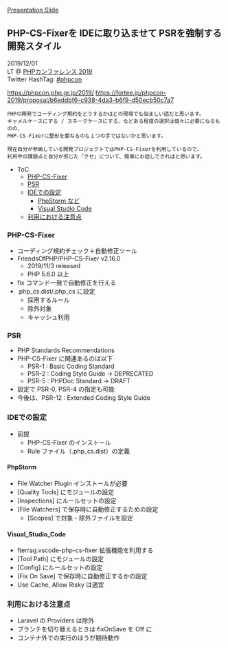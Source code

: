 [Presentation Slide](https://gitpitch.com/sogaoh/myslide?p=20191201-phpcon2019-LT#/)

## PHP-CS-Fixerを IDEに取り込ませて PSRを強制する 開発スタイル

2019/12/01  
LT @ [PHPカンファレンス 2019](https://phpcon.connpass.com/event/151396/)  
Twitter HashTag: [#phpcon](https://twitter.com/search?f=tweets&vertical=default&q=%23phpcon)  

https://phpcon.php.gr.jp/2019/
https://fortee.jp/phpcon-2019/proposal/b6eddbf6-c938-4da3-b6f9-d50ecb50c7a7

```
PHPの開発でコーディング規約をどうするかはどの現場でも悩ましい話だと思います。
キャメルケースにする / スネークケースにする、などある程度の選択は個々に必要になるものの、
PHP-CS-Fixerに整形を委ねるのも１つの手ではないかと思います。

現在自分が参画している開発プロジェクトではPHP-CS-Fixerを利用しているので、
利用中の課題点と自分が感じた「クセ」について、簡単にお話しできればと思います。
```

- ToC
    - [PHP-CS-Fixer](#PHP-CS-Fixer)
    - [PSR](#PSR)
    - [IDEでの設定](#IDEでの設定)
        - [PhpStorm など](#PhpStorm)
        - [Visual Studio Code](#Visual_Studio_Code)
    - [利用における注意点](#利用における注意点)

### PHP-CS-Fixer
- コーディング規約チェック＋自動修正ツール
- FriendsOfPHP/PHP-CS-Fixer v2.16.0 
    - 2019/11/3 released
    - PHP 5.6.0 以上
- fix コマンド一発で自動修正を行える
- .php_cs.dist/.php_cs に設定
    - 採用するルール
    - 除外対象
    - キャッシュ利用


### PSR
- PHP Standards Recommendations
- PHP-CS-Fixer に関連あるのは以下
    - PSR-1 : Basic Coding Standard
    - PSR-2 : Coding Style Guide -> DEPRECATED
    - PSR-5 : PHPDoc Standard -> DRAFT
- 設定で PSR-0, PSR-4 の指定も可能
- 今後は、PSR-12 : Extended Coding Style Guide


### IDEでの設定
- 前提
    - PHP-CS-Fixer のインストール
    - Rule ファイル（.php_cs.dist）の定義

#### PhpStorm
- File Watcher Plugin インストールが必要
- [Quality Tools] にモジュールの設定
- [Inspections] にルールセットの設定
- [File Watchers] で保存時に自動修正するための設定
    - [Scopes] で対象・除外ファイルを設定

#### Visual_Studio_Code
- fterrag.vscode-php-cs-fixer 拡張機能を利用する
- [Tool Path] にモジュールの設定
- [Config] にルールセットの設定
- [Fix On Save] で保存時に自動修正するかの設定
- Use Cache, Allow Risky は適宜


### 利用における注意点
- Laravel の Providers は除外
- ブランチを切り替えるときは fixOnSave を Off に
- コンテナ外での実行のほうが期待動作
